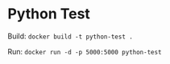 # Python Test

Build: ``docker build -t python-test .``

Run: ``docker run -d -p 5000:5000 python-test``